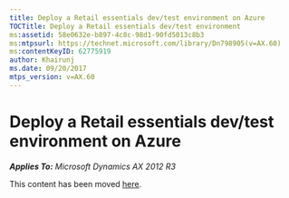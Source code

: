 ```yaml
---
title: Deploy a Retail essentials dev/test environment on Azure
TOCTitle: Deploy a Retail essentials dev/test environment
ms:assetid: 58e0632e-b897-4c8c-98d1-90fd5013c8b3
ms:mtpsurl: https://technet.microsoft.com/library/Dn798905(v=AX.60)
ms:contentKeyID: 62775919
author: Khairunj
ms.date: 09/20/2017
mtps_version: v=AX.60
---
```


# Deploy a Retail essentials dev/test environment on Azure 


_**Applies To:** Microsoft Dynamics AX 2012 R3_

This content has been moved [here](https://go.microsoft.com/fwlink/?linkid=858574).

  


